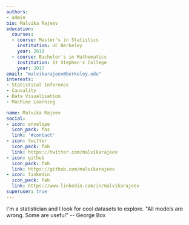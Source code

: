 ```yaml
---
authors:
- admin
bio: Malvika Rajeev
education:
  courses:
  - course: Master's in Statistics
    institution: UC Berkeley
    year: 2019
  - course: Bachelor's in Mathematics
    institution: St Stephen's College
    year: 2017
email: "malvikarajeev@berkeley.edu"
interests:
- Statistical Inference
- Causality
- Data Visualisation
- Machine Learning

name: Malvika Rajeev
social:
- icon: envelope
  icon_pack: fas
  link: '#contact'
- icon: twitter
  icon_pack: fab
  link: https://twitter.com/malvikarajeev
- icon: github
  icon_pack: fab
  link: https://github.com/malvikarajeev
- icon: linkedin
  icon_pack: fab
  link: https://www.linkedin.com/in/malvikarajeev
superuser: true
---
```


I'm a statistician and I look for cool datasets to explore.
"All models are wrong. Some are useful" -- George Box